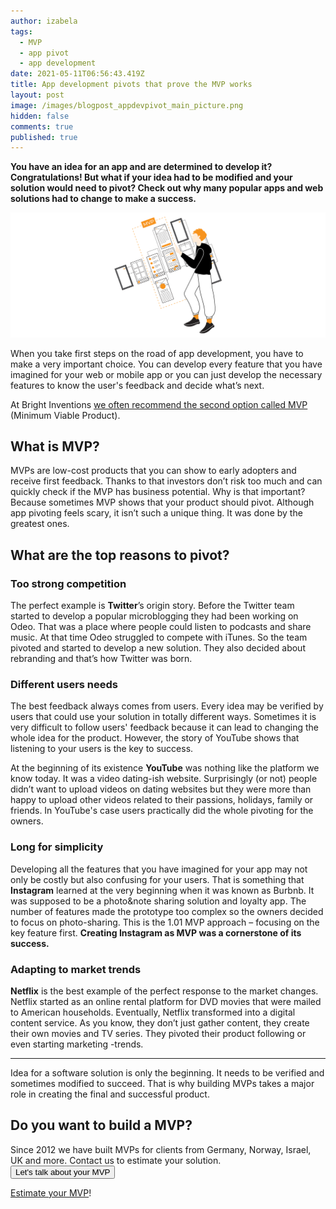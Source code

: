 ```yaml
---
author: izabela
tags:
  - MVP
  - app pivot
  - app development
date: 2021-05-11T06:56:43.419Z
title: App development pivots that prove the MVP works
layout: post
image: /images/blogpost_appdevpivot_main_picture.png
hidden: false
comments: true
published: true
---
```

**You have an idea for an app and are determined to develop it? Congratulations! But what if your idea had to be modified and your solution would need to pivot? Check out why many popular apps and web solutions had to change to make a success.** <br>

![App pivots MVP](/images/blogpost_www_iza_appdevpivot.png)

When you take first steps on the road of app development, you have to make a very important choice. You can develop every feature that you have imagined for your web or mobile app or you can just develop the necessary features to know the user's feedback and decide what’s next. 

At Bright Inventions [we often recommend the second option called MVP](/blog/4-things-we-love-about-building-mvps) (Minimum Viable Product). 

<div class="important-info"><h2>What is MVP?</h2><div>MVPs are low-cost products that you can show to early adopters and receive first feedback. Thanks to that investors don’t risk too much and can quickly check if the MVP has business potential. Why is that important? Because sometimes MVP shows that your product should pivot. Although app pivoting feels scary, it isn’t such a unique thing. It was done by the greatest ones.</div></div>

## What are the top reasons to pivot?

### Too strong competition

The perfect example is **Twitter**’s origin story. Before the Twitter team started to develop a popular microblogging they had been working on Odeo. That was a place where people could listen to podcasts and share music. At that time Odeo struggled to compete with iTunes. So the team pivoted and started to develop a new solution. They also decided about rebranding and that’s how Twitter was born.

### Different users needs

The best feedback always comes from users. Every idea may be verified by users that could use your solution in totally different ways. Sometimes it is very difficult to follow users' feedback because it can lead to changing the whole idea for the product. However, the story of YouTube shows that listening to your users is the key to success.

At the beginning of its existence **YouTube** was nothing like the platform we know today. It was a video dating-ish website. Surprisingly (or not) people didn’t want to upload videos on dating websites but they were more than happy to upload other videos related to their passions, holidays, family or friends. In YouTube's case users practically did the whole pivoting for the owners.

### Long for simplicity

Developing all the features that you have imagined for your app may not only be costly but also confusing for your users. That is something that **Instagram** learned at the very beginning when it was known as Burbnb. It was supposed to be a photo&note sharing solution and loyalty app. The number of features made the prototype too complex so the owners decided to focus on photo-sharing. This is the 1.01 MVP approach – focusing on the key feature first. **Creating Instagram as MVP was a cornerstone of its success.**

### Adapting to market trends

**Netflix** is the best example of the perfect response to the market changes. Netflix started as an online rental platform for DVD movies that were mailed to American households. Eventually, Netflix transformed into a digital content service. As you know, they don’t just gather content, they create their own movies and TV series. They pivoted their product following or even starting marketing -trends.

- - -

Idea for a software solution is only the beginning. It needs to be verified and sometimes modified to succeed. That is why building MVPs takes a major role in creating the final and successful product. 

<div class='block-button'><h2>Do you want to build a MVP?</h2><div>Since 2012 we have built MVPs for clients from Germany, Norway, Israel, UK and more. Contact us to estimate your solution.</div><a href="/start-project"><button>Let's talk about your MVP</button></a></div>

[Estimate your MVP](/our-areas/mvp-development/)!